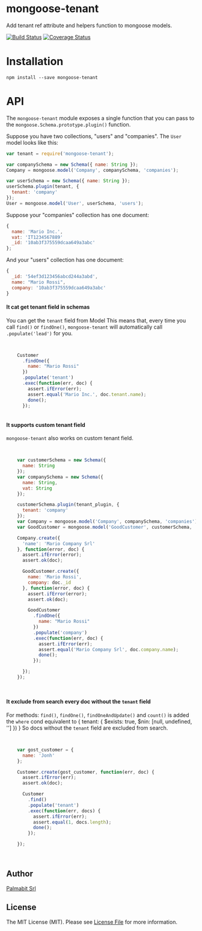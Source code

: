 # mongoose-tenant

Add tenant ref attribute and helpers function to mongoose models.

[![Build Status](https://travis-ci.org/Palmabit-IT/mongoose-tenant.svg?branch=master)](https://travis-ci.org/Palmabit-IT/mongoose-tenant)
[![Coverage Status](https://coveralls.io/repos/Palmabit-IT/mongoose-tenant/badge.svg?branch=master&service=github)](https://coveralls.io/github/Palmabit-IT/mongoose-tenant?branch=master)

# Installation

```
npm install --save mongoose-tenant
```

# API

The `mongoose-tenant` module exposes a single function that you can
pass to the `mongoose.Schema.prototype.plugin()` function.

Suppose you have two collections, "users" and "companies". The `User` model
looks like this:

```javascript
var tenant = require('mongoose-tenant');

var companySchema = new Schema({ name: String });
Company = mongoose.model('Company', companySchema, 'companies');

var userSchema = new Schema({ name: String });
userSchema.plugin(tenant, {
  tenant: 'company'
});
User = mongoose.model('User', userSchema, 'users');

```

Suppose your "companies" collection has one document:

```javascript
{
  name: 'Mario Inc.',
  vat: 'IT1234567889'
  _id: '10ab3f375559dcaa649a3abc'
};
```

And your "users" collection has one document:

```javascript
{
  _id: '54ef3d123456abcd244a3abd',
  name: "Mario Rossi",
  company: '10ab3f375559dcaa649a3abc'
}
```
#### It cat get tenant field in schemas


You can get the `tenant` field from Model
This means that, every time you call `find()` or `findOne()`,
`mongoose-tenant` will automatically call `.populate('lead')`
for you.


```javascript
    

    Customer
      .findOne({
        name: "Mario Rossi"
      })
      .populate('tenant')
      .exec(function(err, doc) {
        assert.ifError(err);
        assert.equal('Mario Inc.', doc.tenant.name);
        done();
      });
  
```

#### It supports custom tenant field


`mongoose-tenant` also works on custom tenant field.


```javascript
    

    var customerSchema = new Schema({
      name: String
    });
    var companySchema = new Schema({
      name: String,
      vat: String
    });

    customerSchema.plugin(tenant_plugin, {
      tenant: 'company'
    });
    var Company = mongoose.model('Company', companySchema, 'companies');
    var GoodCustomer = mongoose.model('GoodCustomer', customerSchema, 'customers');

    Company.create({
      'name': 'Mario Company Srl'
    }, function(error, doc) {
      assert.ifError(error);
      assert.ok(doc);

      GoodCustomer.create({
        name: 'Mario Rossi',
        company: doc._id
      }, function(error, doc) {
        assert.ifError(error);
        assert.ok(doc);

        GoodCustomer
          .findOne({
            name: "Mario Rossi"
          })
          .populate('company')
          .exec(function(err, doc) {
            assert.ifError(err);
            assert.equal('Mario Company Srl', doc.company.name);
            done();
          });

      });
    });

  
```

#### It exclude from search every doc without the `tenant` field


For methods: `find()`, `findOne()`, `findOneAndUpdate()` and `count()`
is added the `where` cond equivalent to { tenant: { $exists: true, $nin: [null, undefined, ''] }) }
So docs without the `tenant` field are excluded from search.


```javascript
    

    var gost_customer = {
      name: 'Jonh'
    };

    Customer.create(gost_customer, function(err, doc) {
      assert.ifError(err);
      assert.ok(doc);

      Customer
        .find()
        .populate('tenant')
        .exec(function(err, docs) {
          assert.ifError(err);
          assert.equal(1, docs.length);
          done();
        });

    });

  
```

## Author

[Palmabit Srl](http://www.palmabit.com)

## License

The MIT License (MIT). Please see [License File](LICENSE) for more information.
